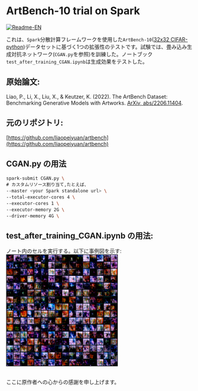 # ArtBench-10 trial on Spark

[![Readme-EN](https://img.shields.io/badge/README-English-purple.svg)](README.md)

これは、`Spark`分散計算フレームワークを使用した`ArtBench-10`([32x32 CIFAR-python](https://artbench.eecs.berkeley.edu/files/artbench-10-python.tar.gz))データセットに基づく1つの拡張性のテストです。試験では、畳み込み生成対抗ネットワーク(`CGAN.py`を参照)を訓練した。ノートブック`test_after_training_CGAN.ipynb`は生成効果をテストした。

## 原始論文:
Liao, P., Li, X., Liu, X., & Keutzer, K. (2022). The ArtBench Dataset: Benchmarking Generative Models with Artworks. [ArXiv, abs/2206.11404](https://arxiv.org/abs/2206.11404).

## 元のリポジトリ:
[https://github.com/liaopeiyuan/artbench](https://github.com/liaopeiyuan/artbench)

## CGAN.py の用法
```bash
spark-submit CGAN.py \
# カスタムリソース割り当て,たとえば、
--master <your Spark standalone url> \
--total-executor-cores 4 \
--executor-cores 1 \
--executor-memory 2G \
--driver-memory 4G \
```

## test_after_training_CGAN.ipynb の用法:
ノート内のセルを実行する。以下に事例図を示す:
<img src='./generated_images.png' width='60%'>

##
ここに原作者への心からの感謝を申し上げます。